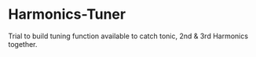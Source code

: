 # Harmonics-Tuner
Trial to build tuning function available to catch tonic, 2nd &amp; 3rd Harmonics together.

